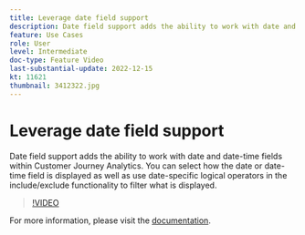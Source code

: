 ```yaml
---
title: Leverage date field support
description: Date field support adds the ability to work with date and date-time fields within Customer Journey Analytics. You can select how the date or date-time field is displayed as well as use date-specific logical operators in the include/exclude functionality to filter what is displayed.
feature: Use Cases
role: User
level: Intermediate
doc-type: Feature Video
last-substantial-update: 2022-12-15
kt: 11621
thumbnail: 3412322.jpg
---
```


# Leverage date field support

Date field support adds the ability to work with date and date-time fields within Customer Journey Analytics. You can select how the date or date-time field is displayed as well as use date-specific logical operators in the include/exclude functionality to filter what is displayed.

>[!VIDEO](https://video.tv.adobe.com/v/3412322/?quality=12&learn=on)

For more information, please visit the [documentation](https://experienceleague.adobe.com/docs/analytics-platform/using/cja-usecases/data-views/data-views-usecases.html?lang=en#date).

